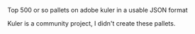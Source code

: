 Top 500 or so pallets on adobe kuler in a usable JSON format

Kuler is a community project, I didn't create these pallets.
